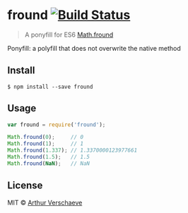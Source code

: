 # fround [![Build Status](https://travis-ci.org/arthurvr/fround.svg?branch=master)](https://travis-ci.org/arthurvr/fround)

> A ponyfill for ES6 [Math.fround](https://developer.mozilla.org/en-US/docs/Web/JavaScript/Reference/Global_Objects/Math/fround)

Ponyfill: a polyfill that does not overwrite the native method


## Install

```
$ npm install --save fround
```


## Usage

```js
var fround = require('fround');

Math.fround(0);     // 0
Math.fround(1);     // 1
Math.fround(1.337); // 1.3370000123977661
Math.fround(1.5);   // 1.5
Math.fround(NaN);   // NaN
```


## License

MIT © [Arthur Verschaeve](http://arthurverschaeve.be)
